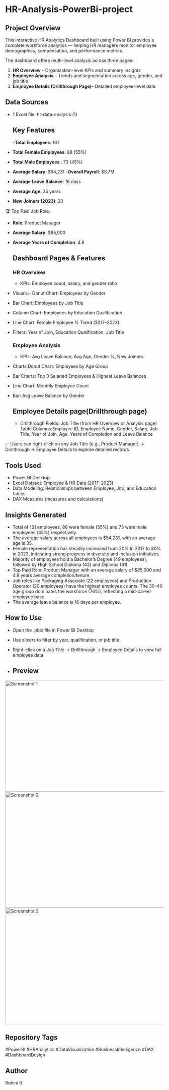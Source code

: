 # HR-Analysis-PowerBi-project
## Project Overview
This interactive HR Analytics Dashboard built using Power BI provides a complete workforce analytics — helping HR managers monitor employee demographics, compensation, and performance metrics.

The dashboard offers multi-level analysis across three pages:
1. **HR Overview** – Organization-level KPIs and summary insights
2. **Employee Analysis** – Trends and segmentation across age, gender, and job title
3. **Employee Details (Drillthrough Page)**– Detailed employee-level data

## Data Sources
- 1 Excel file: hr-data-analysis (1)

   ## Key Features
  -**Total Employees**: 161
 - **Total Female Employees**: 88 (55%)
 - **Total Male Employees** : 73 (45%)
- **Average Salary**: $54,231
-**Overall Payroll**: $8.7M
- **Average Leave Balance**: 16 days
- **Average Age**: 35 years
- **New Joiners (2023)**: 20
  
🏆 Top Paid Job Role:
- **Role**: Product Manager
- **Average Salary**: $85,000
- **Average Years of Completion**: 4.8

  ## Dashboard Pages & Features
  ### HR Overview
  - KPIs: Employee count, salary, and gender ratio
- Visuals:- Donut Chart: Employees by Gender
- Bar Chart: Employees by Job Title
- Column Chart: Employees by Education Qualification
- Line Chart: Female Employee % Trend (2017–2023)
- Filters: Year of Join, Education Qualification, Job Title

  ### Employee Analysis
  - KPIs: Avg Leave Balance, Avg Age, Gender %, New Joiners
- Charts:Donut Chart: Employees by Age Group
- Bar Charts: Top 3 Salaried Employees & Highest Leave Balances
- Line Chart: Monthly Employee Count
- Bar: Avg Leave Balance by Gender

  ## Employee Details page(Drillthrough page)
  - Drillthrough Fields: Job Title (from HR Overview or Analysis page)
Table Columns:Employee ID, Employee Name, Gender, Salary, Job Title, Year of Join, Age, Years of Completion and Leave Balance

✅ Users can right-click on any Job Title (e.g., Product Manager) → Drillthrough → Employee Details to explore detailed records.

## Tools Used
- Power BI Desktop
- Excel Dataset: Employee & HR Data (2017–2023)
- Data Modeling: Relationships between Employee, Job, and Education tables
- DAX Measures (measures and calculations)

## Insights Generated
- Total of 161 employees, 88 were female (55%) and 73 were male employees (45%) respectively.
- The average salary across all employees is $54,231, with an average age is 35.
- Female representation has steadily increased from 20% in 2017 to 80% in 2023, indicating strong progress in diversity and inclusion initiatives.
- Majority of employees hold a Bachelor’s Degree (49 employees), followed by High School Diploma (42) and Diploma (41)
- Top Paid Role: Product Manager with an average salary of $85,000 and 4.8 years average completion/tenure.
- Job roles like Packaging Associate (22 employees) and Production Operator (20 employees) have the highest employee counts.
The 30–40 age group dominates the workforce (76%), reflecting a mid-career employee base
- The average leave balance is 16 days per employee.

## How to Use
- Open the .pbix file in Power BI Desktop
- Use slicers to filter by year, qualification, or job title
- Right-click on a Job Title → Drillthrough → Employee Details to view full employee data

- ## Preview
<img width="611" height="353" alt="Screenshot 1" src="https://github.com/user-attachments/assets/17eea85b-2999-49f4-962b-18863fa19a52" />
<img width="614" height="368" alt="Screenshot 2" src="https://github.com/user-attachments/assets/adff8d3e-8352-4cfd-afba-8483eec3912c" />
<img width="611" height="370" alt="Screenshot 3" src="https://github.com/user-attachments/assets/df63c068-4792-49ae-971c-14820a98f876" />

## Repository Tags
#PowerBI #HRAnalytics #DataVisualization #BusinessIntelligence #DAX #DashboardDesign

## Author
Rohini R


  
